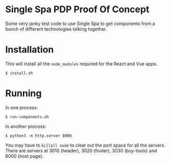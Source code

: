 # Single Spa PDP Proof Of Concept

Some very janky test code to use Single Spa to get components from a bunch of different technologies talking together.

# Installation

This will install all the `node_modules` required for the React and Vue apps.

```
$ install.sh
```

# Running

In one process:

```
$ run-components.sh
```

In another process:

```
$ python3 -m http.server 8000
```

You may have to `killall node` to clear out the port space for all the servers. There are servers at 3010 (header), 3020 (footer), 3030 (buy-tools) and 8000 (host page).

